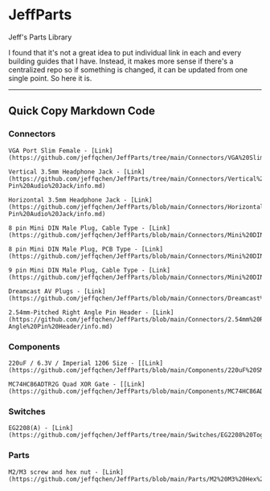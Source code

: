 # JeffParts
 Jeff's Parts Library

I found that it's not a great idea to put individual link in each and every building guides that I have. Instead, it makes more sense if there's a centralized repo so if something is changed, it can be updated from one single point. So here it is.

------------

## Quick Copy Markdown Code

### Connectors
```
VGA Port Slim Female - [Link](https://github.com/jeffqchen/JeffParts/tree/main/Connectors/VGA%20Slim%20Female%20Through%20Hole/info.md)

Vertical 3.5mm Headphone Jack - [Link](https://github.com/jeffqchen/JeffParts/tree/main/Connectors/Vertical%203.5mm%205-Pin%20Audio%20Jack/info.md)

Horizontal 3.5mm Headphone Jack - [Link](https://github.com/jeffqchen/JeffParts/blob/main/Connectors/Horizontal%203.5mm%203-Pin%20Audio%20Jack/info.md)

8 pin Mini DIN Male Plug, Cable Type - [Link](https://github.com/jeffqchen/JeffParts/blob/main/Connectors/Mini%20DIN/8Pin/Cable/info.md)

8 pin Mini DIN Male Plug, PCB Type - [Link](https://github.com/jeffqchen/JeffParts/blob/main/Connectors/Mini%20DIN/8Pin/Through%20Hole/info.md)

9 pin Mini DIN Male Plug, Cable Type - [Link](https://github.com/jeffqchen/JeffParts/blob/main/Connectors/Mini%20DIN/9Pin/Cable/info.md)

Dreamcast AV Plugs - [Link](https://github.com/jeffqchen/JeffParts/blob/main/Connectors/Dreamcast%20AV%20Plug/info.md)

2.54mm-Pitched Right Angle Pin Header - [Link](https://github.com/jeffqchen/JeffParts/blob/main/Connectors/2.54mm%20Right-Angle%20Pin%20Header/info.md)
```

### Components

```
220uF / 6.3V / Imperial 1206 Size - [[Link](https://github.com/jeffqchen/JeffParts/blob/main/Components/220uF%20SMD%20Cap/info.md)]

MC74HC86ADTR2G Quad XOR Gate - [[Link](https://github.com/jeffqchen/JeffParts/blob/main/Components/MC74HC86ADTR2G%20Quad%20XOR%20Gate/info.md)
```


### Switches

```
EG2208(A) - [Link](https://github.com/jeffqchen/JeffParts/tree/main/Switches/EG2208%20Toggle%20Switch/info.md)

```

### Parts

```
M2/M3 screw and hex nut - [Link](https://github.com/jeffqchen/JeffParts/blob/main/Parts/M2%20M3%20Hex%20Screw%20%26%20Nut/info.md)
```
